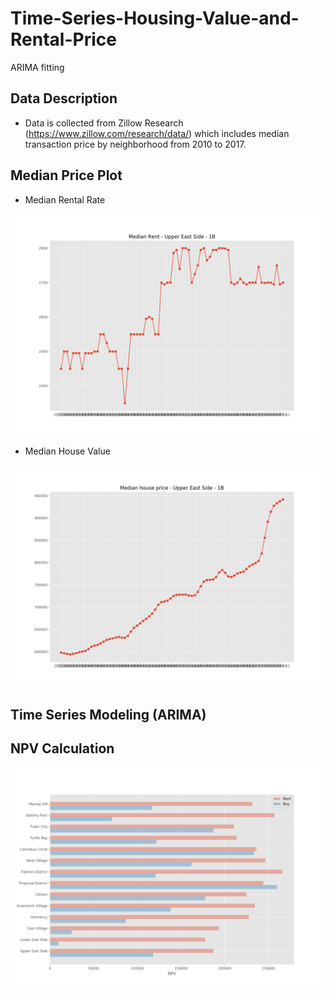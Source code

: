 # Time-Series-Housing-Value-and-Rental-Price
ARIMA fitting

## Data Description
* Data is collected from Zillow Research (https://www.zillow.com/research/data/) which
includes median transaction price by neighborhood from 2010 to 2017.

## Median Price Plot

  * Median Rental Rate

![thisisa](MedianRent-UpperEastSide-1B.png)

  * Median House Value
  
![thisisa](Medianhouseprice-UpperEastSide-1B.png)

## Time Series Modeling (ARIMA)


## NPV Calculation

![thisisa](BarGraph.png)

